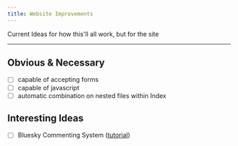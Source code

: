 ```yaml
---
title: Website Improvements
---
```


Current Ideas for how this'll all work, but for the site


----
## Obvious & Necessary

- [ ] capable of accepting forms
- [ ] capable of javascript
- [ ] automatic combination on nested files within Index

## Interesting Ideas

- [ ] Bluesky Commenting System ([tutorial](https://mgw.dumatics.com/2024/12/10/bluesky-for-comments-on-mkdocs-blog.html))